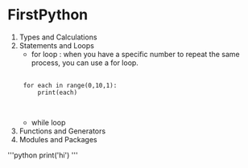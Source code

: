 # FirstPython
1. Types and Calculations
2. Statements and Loops
    - for loop : when you have a specific number to repeat the same process, you can use a for loop.   
    <pre>
    <code>
    for each in range(0,10,1):
        print(each)
    </code>
    </pre>
    - while loop
3. Functions and Generators
4. Modules and Packages


'''python
print('hi')
'''
